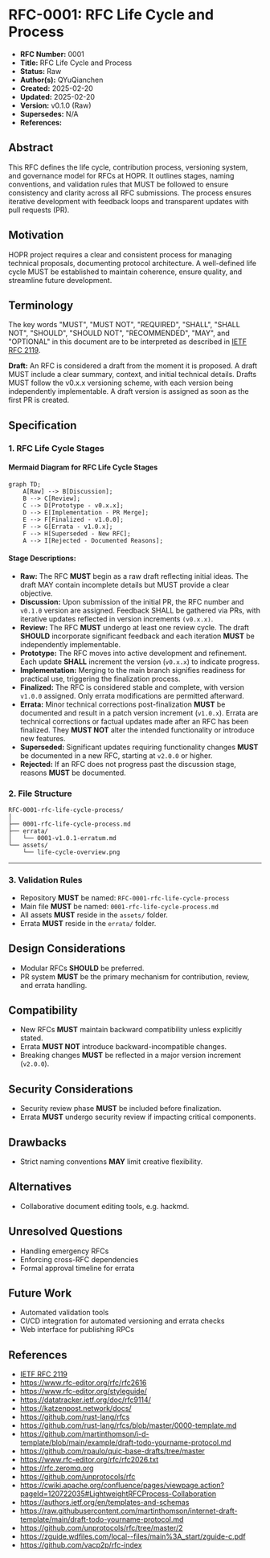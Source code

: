 # RFC-0001: RFC Life Cycle and Process

- **RFC Number:** 0001  
- **Title:** RFC Life Cycle and Process
- **Status:** Raw
- **Author(s):** QYuQianchen  
- **Created:** 2025-02-20  
- **Updated:** 2025-02-20  
- **Version:** v0.1.0 (Raw)
- **Supersedes:** N/A
- **References:**

## Abstract

This RFC defines the life cycle, contribution process, versioning system, and governance model for RFCs at HOPR. 
It outlines stages, naming conventions, and validation rules that MUST be followed to ensure consistency and clarity across all RFC submissions. 
The process ensures iterative development with feedback loops and transparent updates with pull requests (PR).

## Motivation

HOPR project requires a clear and consistent process for managing technical proposals, documenting protocol architecture. 
A well-defined life cycle MUST be established to maintain coherence, ensure quality, and streamline future development.

## Terminology

The key words "MUST", "MUST NOT", "REQUIRED", "SHALL", "SHALL NOT", "SHOULD", "SHOULD NOT", "RECOMMENDED", "MAY", and "OPTIONAL" in this document are to be interpreted as described in [IETF RFC 2119](https://datatracker.ietf.org/doc/html/rfc2119).

**Draft:** An RFC is considered a draft from the moment it is proposed. A draft MUST include a clear summary, context, and initial technical details. Drafts MUST follow the v0.x.x versioning scheme, with each version being independently implementable. A draft version is assigned as soon as the first PR is created.

## Specification
### 1. RFC Life Cycle Stages

#### **Mermaid Diagram for RFC Life Cycle Stages**

```mermaid
graph TD;
    A[Raw] --> B[Discussion];
    B --> C[Review];
    C --> D[Prototype - v0.x.x];
    D --> E[Implementation - PR Merge];
    E --> F[Finalized - v1.0.0];
    F --> G[Errata - v1.0.x];
    F --> H[Superseded - New RFC];
    A --> I[Rejected - Documented Reasons];
```
#### **Stage Descriptions:**

- **Raw:** The RFC **MUST** begin as a raw draft reflecting initial ideas. The draft MAY contain incomplete details but MUST provide a clear objective.
- **Discussion:** Upon submission of the initial PR, the RFC number and `v0.1.0` version are assigned. Feedback SHALL be gathered via PRs, with iterative updates reflected in version increments `(v0.x.x)`.
- **Review:** The RFC **MUST** undergo at least one review cycle. The draft **SHOULD** incorporate significant feedback and each iteration **MUST** be independently implementable.
- **Prototype:** The RFC moves into active development and refinement. Each update **SHALL** increment the version (`v0.x.x`) to indicate progress.
- **Implementation:** Merging to the main branch signifies readiness for practical use, triggering the finalization process.
- **Finalized:** The RFC is considered stable and complete, with version `v1.0.0` assigned. Only errata modifications are permitted afterward.
- **Errata:** Minor technical corrections post-finalization **MUST** be documented and result in a patch version increment (`v1.0.x`). Errata are technical corrections or factual updates made after an RFC has been finalized. They **MUST NOT** alter the intended functionality or introduce new features.
- **Superseded:** Significant updates requiring functionality changes **MUST** be documented in a new RFC, starting at `v2.0.0` or higher.
- **Rejected:** If an RFC does not progress past the discussion stage, reasons **MUST** be documented.

### 2. File Structure

```
RFC-0001-rfc-life-cycle-process/
│
├── 0001-rfc-life-cycle-process.md
├── errata/
│   └── 0001-v1.0.1-erratum.md
└── assets/
    └── life-cycle-overview.png
```

---

### 3. Validation Rules

- Repository **MUST** be named: `RFC-0001-rfc-life-cycle-process`
- Main file **MUST** be named: `0001-rfc-life-cycle-process.md`
- All assets **MUST** reside in the `assets/` folder.
- Errata **MUST** reside in the `errata/` folder.

## Design Considerations

- Modular RFCs **SHOULD** be preferred.
- PR system **MUST** be the primary mechanism for contribution, review, and errata handling.

## Compatibility

- New RFCs **MUST** maintain backward compatibility unless explicitly stated.
- Errata **MUST NOT** introduce backward-incompatible changes.
- Breaking changes **MUST** be reflected in a major version increment (`v2.0.0`).

## Security Considerations

- Security review phase **MUST** be included before finalization.
- Errata **MUST** undergo security review if impacting critical components.

## Drawbacks

- Strict naming conventions **MAY** limit creative flexibility.

## Alternatives

- Collaborative document editing tools, e.g. hackmd.

## Unresolved Questions

- Handling emergency RFCs
- Enforcing cross-RFC dependencies
- Formal approval timeline for errata

## Future Work

- Automated validation tools
- CI/CD integration for automated versioning and errata checks
- Web interface for publishing RPCs

## References
- [IETF RFC 2119](https://datatracker.ietf.org/doc/html/rfc2119)
- https://www.rfc-editor.org/rfc/rfc2616
- https://www.rfc-editor.org/styleguide/
- https://datatracker.ietf.org/doc/rfc9114/
- https://katzenpost.network/docs/
- https://github.com/rust-lang/rfcs
- https://github.com/rust-lang/rfcs/blob/master/0000-template.md
- https://github.com/martinthomson/i-d-template/blob/main/example/draft-todo-yourname-protocol.md
- https://github.com/rpaulo/quic-base-drafts/tree/master
- https://www.rfc-editor.org/rfc/rfc2026.txt
- https://rfc.zeromq.org
- https://github.com/unprotocols/rfc
- https://cwiki.apache.org/confluence/pages/viewpage.action?pageId=120722035#LightweightRFCProcess-Collaboration
- https://authors.ietf.org/en/templates-and-schemas
- https://raw.githubusercontent.com/martinthomson/internet-draft-template/main/draft-todo-yourname-protocol.md
- https://github.com/unprotocols/rfc/tree/master/2
- https://zguide.wdfiles.com/local--files/main%3A_start/zguide-c.pdf
- https://github.com/vacp2p/rfc-index